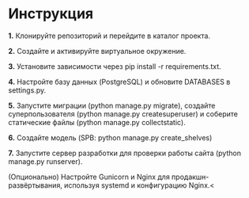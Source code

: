 <h1>Инструкция</h1>
<p><b>1.</b> Клонируйте репозиторий и перейдите в каталог проекта.</p>
<p><b>2.</b> Создайте и активируйте виртуальное окружение.</p>
<p><b>3.</b> Установите зависимости через pip install -r requirements.txt.</p>
<p><b>4.</b> Настройте базу данных (PostgreSQL) и обновите DATABASES в settings.py.</p>
<p><b>5.</b> Запустите миграции (python manage.py migrate), создайте суперпользователя (python manage.py createsuperuser) и соберите статические файлы (python manage.py collectstatic).</p>
<p><b>6.</b> Создайте модель (SPB: python manage.py create_shelves)</p>
<p><b>7.</b> Запустите сервер разработки для проверки работы сайта (python manage.py runserver).</p>
<p><r>(Опционально) Настройте Gunicorn и Nginx для продакшн-развёртывания, используя systemd и конфигурацию Nginx.</r><</p>